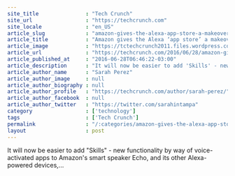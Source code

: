 ```yaml
---
site_title               : "Tech Crunch"
site_url                 : "https://techcrunch.com"
site_locale              : "en_US"
article_slug             : "amazon-gives-the-alexa-app-store-a-makeover-now-lets-you-add-new-skills-by-voice"
article_title            : "Amazon gives the Alexa ‘app store’ a makeover, now lets you add new Skills by voice"
article_image            : "https://tctechcrunch2011.files.wordpress.com/2015/06/amazon-echo2.jpg?w=738&h=400&crop=1"
article_url              : "https://techcrunch.com/2016/06/28/amazon-gives-the-alexa-app-store-a-makeover-now-lets-you-add-new-skills-by-voice/"
article_published_at     : "2016-06-28T06:46:22-03:00"
article_description      : "It will now be easier to add 'Skills' - new functionality by way of voice-activated apps to Amazon's smart speaker Echo, and its other Alexa-powered devices,..."
article_author_name      : "Sarah Perez"
article_author_image     : null
article_author_biography : null
article_author_profile   : "https://techcrunch.com/author/sarah-perez/"
article_author_facebook  : null
article_author_twitter   : "https://twitter.com/sarahintampa"
category                 : ['technology']
tags                     : ['Tech Crunch']
permalink                : "/:categories/amazon-gives-the-alexa-app-store-a-makeover-now-lets-you-add-new-skills-by-voice/"
layout                   : post
---
```


It will now be easier to add "Skills" - new functionality by way of voice-activated apps to Amazon's smart speaker Echo, and its other Alexa-powered devices,...
